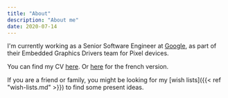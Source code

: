 ```yaml
---
title: "About"
description: "About me"
date: 2020-07-14
---
```


I'm currently working as a Senior Software Engineer at [Google][google], as part
of their Embedded Graphics Drivers team for Pixel devices.

[google]: https://www.linkedin.com/company/google/mycompany/verification/

You can find my CV [here](https://cv.belanyi.fr/en.pdf). Or
[here](https://cv.belanyi.fr/fr.pdf) for the french version.

If you are a friend or family, you might be looking for my [wish
lists]({{< ref "wish-lists.md" >}}) to find some present ideas.
